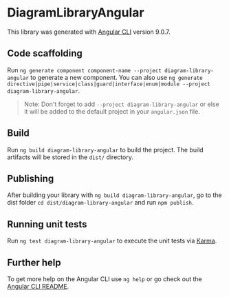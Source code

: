 # DiagramLibraryAngular

This library was generated with [Angular CLI](https://github.com/angular/angular-cli) version 9.0.7.

## Code scaffolding

Run `ng generate component component-name --project diagram-library-angular` to generate a new component. You can also use `ng generate directive|pipe|service|class|guard|interface|enum|module --project diagram-library-angular`.
> Note: Don't forget to add `--project diagram-library-angular` or else it will be added to the default project in your `angular.json` file. 

## Build

Run `ng build diagram-library-angular` to build the project. The build artifacts will be stored in the `dist/` directory.

## Publishing

After building your library with `ng build diagram-library-angular`, go to the dist folder `cd dist/diagram-library-angular` and run `npm publish`.

## Running unit tests

Run `ng test diagram-library-angular` to execute the unit tests via [Karma](https://karma-runner.github.io).

## Further help

To get more help on the Angular CLI use `ng help` or go check out the [Angular CLI README](https://github.com/angular/angular-cli/blob/master/README.md).
